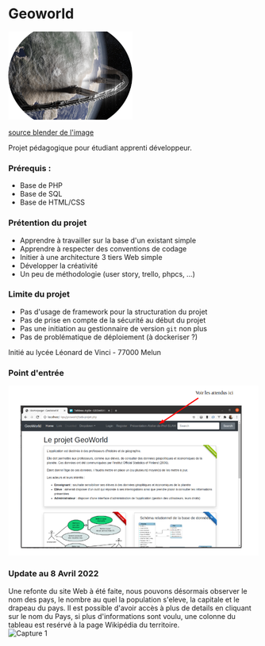 # Geoworld 

![world](./images/world-logo.png)

[source blender de l'image](https://www.blendernation.com/wp-content/uploads/2019/03/Ring_Of_Iron04_branded.png)

Projet pédagogique pour étudiant apprenti développeur.

### Prérequis :

* Base de PHP
* Base de SQL
* Base de HTML/CSS

### Prétention du projet

* Apprendre à travailler sur la base d'un existant simple
* Apprendre à respecter des conventions de codage
* Initier à une architecture 3 tiers Web simple
* Développer la créativité
* Un peu de méthodologie (user story, trello, phpcs, ...)

### Limite du projet 

* Pas d'usage de framework pour la structuration du projet 
* Pas de prise en compte de la sécurité au début du projet
* Pas une initiation au gestionnaire de version `git` non plus
* Pas de problématique de déploiement (à dockeriser ?)

Initié au lycée Léonard de Vinci - 77000 Melun

### Point d'entrée

![copie ecran](./images/projet-attendus.png)


### Update au 8 Avril 2022
Une refonte du site Web à été faite, nous pouvons désormais observer le nom des pays, le nombre au quel la population s'eleve, la capitale et le drapeau du pays. 
Il est possible d'avoir accès à plus de details en cliquant sur le nom du Pays, si plus d'informations sont voulu, une colonne du tableau est resérvé à la page Wikipédia du territoire.  
![Capture 1](https://user-images.githubusercontent.com/97668579/162412515-3fd642d6-f34e-47d2-8e62-749cac659a87.PNG)
